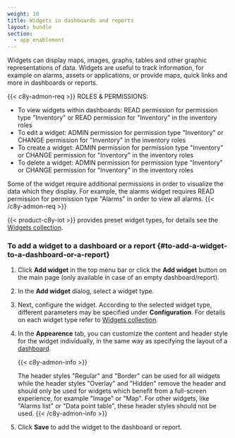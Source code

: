 ```yaml
---
weight: 10
title: Widgets in dashboards and reports
layout: bundle
section:
  - app_enablement
---
```


Widgets can display maps, images, graphs, tables and other graphic representations of data. Widgets are useful to track information, for example on alarms, assets or applications, or provide maps, quick links and more in dashboards or reports.

{{< c8y-admon-req >}}
ROLES & PERMISSIONS:

- To view widgets within dashboards: READ permission for permission type "Inventory" or READ permission for "Inventory" in the inventory roles
- To edit a widget: ADMIN permission for permission type "Inventory" or CHANGE permission for "Inventory" in the inventory roles
- To create a widget: ADMIN permission for permission type "Inventory" or CHANGE permission for "Inventory" in the inventory roles
- To delete a widget: ADMIN permission for permission type "Inventory" or CHANGE permission for "Inventory" in the inventory roles

Some of the widget require additional permissions in order to visualize the data which they display. For example, the alarms widget requires READ permission for permission type "Alarms" in order to view all alarms.
{{< /c8y-admon-req >}}

{{< product-c8y-iot >}} provides preset widget types, for details see the [Widgets collection](/cockpit/widgets-collection/).

### To add a widget to a dashboard or a report {#to-add-a-widget-to-a-dashboard-or-a-report}

1. Click **Add widget** in the top menu bar or click the **Add widget** button on the main page (only available in case of an empty dashboard/report).

2. In the **Add widget** dialog, select a widget type.

3. Next, configure the widget. According to the selected widget type, different parameters may be specified under **Configuration**. For details on each widget type refer to [Widgets collection](/cockpit/widgets-collection/).

4. In the **Appearence** tab, you can customize the content and header style for the widget individually, in the same way as specifying the layout of a [dashboard](/cockpit/working-with-dashboards/#to-create-a-dashboard).

    {{< c8y-admon-info >}}

    The header styles "Regular" and "Border" can be used for all widgets while the header styles "Overlay" and "Hidden" remove the header and should only be used for widgets which benefit from a full-screen experience, for example "Image" or "Map". For other widgets, like "Alarms list" or "Data point table", these header styles should not be used.
    {{< /c8y-admon-info >}}

5.  Click **Save** to add the widget to the dashboard or report.
